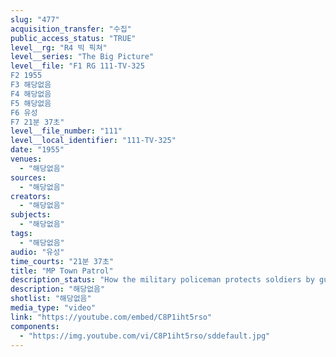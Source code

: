 ```yaml
---
slug: "477"
acquisition_transfer: "수집"
public_access_status: "TRUE"
level__rg: "R4 빅 픽쳐"
level__series: "The Big Picture"
level__file: "F1 RG 111-TV-325
F2 1955
F3 해당없음
F4 해당없음
F5 해당없음
F6 유성
F7 21분 37초"
level__file_number: "111"
level__local_identifier: "111-TV-325"
date: "1955"
venues: 
  - "해당없음"
sources: 
  - "해당없음"
creators: 
  - "해당없음"
subjects: 
  - "해당없음"
tags: 
  - "해당없음"
audio: "유성"
time_courts: "21분 37초"
title: "MP Town Patrol"
description_status: "How the military policeman protects soldiers by guarding them. Film follows two MP`s on their beats and the various agencies they encounter in a tour of duty."
description: "해당없음"
shotlist: "해당없음"
media_type: "video"
link: "https://youtube.com/embed/C8P1iht5rso"
components: 
  - "https://img.youtube.com/vi/C8P1iht5rso/sddefault.jpg"
---
```

